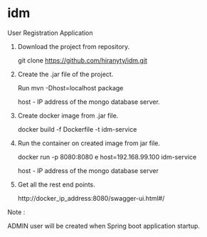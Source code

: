 # idm
User Registration Application

1) Download the project from repository. 

     git clone https://github.com/hiranyty/idm.git

2) Create the .jar file of the project.

     Run mvn -Dhost=localhost package

     host - IP address of the mongo database server.
  
3) Create docker image from .jar file.

    docker build -f Dockerfile -t idm-service


4) Run the container on created image from jar file. 

    docker run -p 8080:8080 e host=192.168.99.100 idm-service
    
    host - IP address of the mongo database server

5) Get all the rest end points.

    http://docker_ip_address:8080/swagger-ui.html#/ 

Note : 
 
 ADMIN user will be created when Spring boot application startup.
